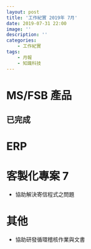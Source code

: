 ```yaml
---
layout: post
title: '工作紀實 2019年 7月'
date: 2019-07-31 22:00
image: ''
description: ''
categories:
    - 工作紀實
tags:
    - 月報
    - 知識科技
---
```


# MS/FSB 產品

## 已完成

# ERP

# 客製化專案 7

* 協助解決寄信程式之問題

# 其他

* 協助研發循環稽核作業與文書
